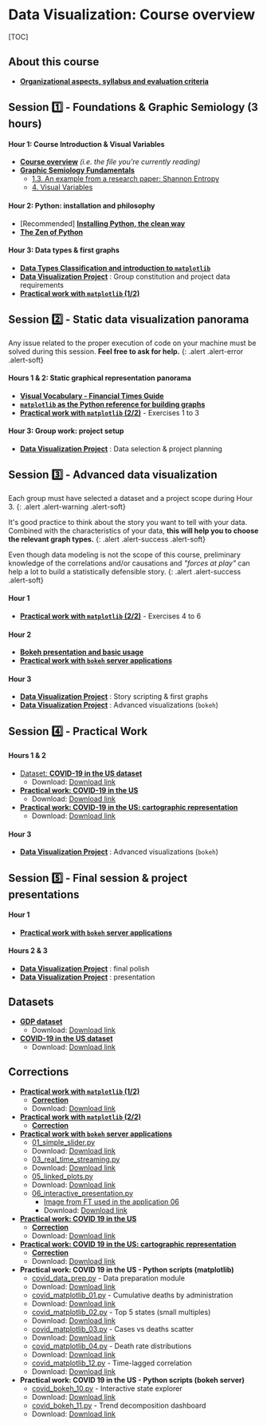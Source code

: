 # Data Visualization: Course overview


[TOC]

<!-- [Organizational aspects, syllabus and evaluation criteria](#detailed-plan-and-organization-of-the-course)
{: .pm-subtitle} -->


## About this course
- [**Organizational aspects, syllabus and evaluation criteria**](session_0.md)

## Session 1️⃣ - Foundations & Graphic Semiology (3 hours)




<div class="card bg-base-100 shadow mb-4">
  <div class="card-body">
    <h4 class="card-title">Hour 1: Course Introduction & Visual Variables</h4>
    <ul class="list-disc list-inside">
      <li><a href="01_plan_cards.md"><strong>Course overview</strong></a> <em>(i.e. the file you're currently reading)</em></li>
      <li><a href="session_1_a.md"><strong>Graphic Semiology Fundamentals</strong></a>
        <ul class="list-disc list-inside pl-5">
          <li><a href="session_1_a0_shannon.md">1.3. An example from a research paper: Shannon Entropy</a></li>
          <li><a href="session_1_a1_visual.md">4. Visual Variables</a></li>
        </ul>
      </li>
    </ul>
  </div>
</div>



<div class="card bg-base-100 shadow mb-4">
  <div class="card-body">
    <h4 class="card-title">Hour 2: Python: installation and philosophy</h4>
    <ul class="list-disc list-inside">
      <li><span class="text-base-content/60"> [Recommended] <a href="session_1_b.md"><strong>Installing Python, the clean way</strong></a> </span></li>
      <li><a href="session_1_c.md"><strong>The Zen of Python</strong></a></li>
    </ul>
  </div>
</div>


<div class="card bg-base-100 shadow mb-4">
  <div class="card-body">
    <h4 class="card-title">Hour 3: Data types & first graphs</h4>
    <ul class="list-disc list-inside">
      <li><a href="session_1_d.md"><strong>Data Types Classification and introduction to <code>matplotlib</code></strong></a></li>
      <li><a href="session_1_e.md"><strong>Data Visualization Project</strong></a> : Group constitution and project data requirements</li>
      <li><a href="session_1_f.md"><strong>Practical work with <code>matplotlib</code> (1/2)</strong></a></li>
    </ul>
  </div>
</div>


## Session 2️⃣ - Static data visualization panorama

Any issue related to the proper execution of code on your machine must be solved during this session. **Feel free to ask for help.**
{: .alert .alert-error .alert-soft}

<div class="card bg-base-100 shadow mb-4">
  <div class="card-body">
    <h4 class="card-title">Hours 1 & 2: Static graphical representation panorama</h4>
    <ul class="list-disc list-inside">
      <li><a href="session_2_a.md"><strong>Visual Vocabulary - Financial Times Guide</strong></a></li>
      <li><a href="session_2_b.md"><strong><code>matplotlib</code> as the Python reference for building graphs</strong></a></li>
      <li><a href="session_2_c.md"><strong>Practical work with <code>matplotlib</code> (2/2)</strong></a> - Exercises 1 to 3</li>
    </ul>
  </div>
</div>

<div class="card bg-base-100 shadow mb-4">
  <div class="card-body">
    <h4 class="card-title">Hour 3: Group work: project setup</h4>
    <ul class="list-disc list-inside">
      <li><a href="session_1_e.md"><strong>Data Visualization Project</strong></a> : Data selection & project planning</li>
    </ul>
  </div>
</div>

## Session 3️⃣ - Advanced data visualization

Each group must have selected a dataset and a project scope during Hour 3.
{: .alert .alert-warning .alert-soft}

It's good practice to think about the story you want to tell with your data. Combined with the characteristics of your data, **this will help you to choose the relevant graph types.** 
{: .alert .alert-success .alert-soft}

Even though data modeling is not the scope of this course, preliminary knowledge of the correlations and/or causations and *"forces at play"* can help a lot to build a statistically defensible story.
{: .alert .alert-success .alert-soft}

<div class="card bg-base-100 shadow mb-4">
  <div class="card-body">
    <h4 class="card-title">Hour 1</h4>
    <ul class="list-disc list-inside">
      <li><a href="session_2_c.md"><strong>Practical work with <code>matplotlib</code> (2/2)</strong></a> - Exercises 4 to 6</li>
    </ul>
  </div>
</div>

<div class="card bg-base-100 shadow mb-4">
  <div class="card-body">
    <h4 class="card-title">Hour 2</h4>
    <ul class="list-disc list-inside">
      <li><a href="session_3_a.md"><strong>Bokeh presentation and basic usage</strong></a></li>
      <li><a href="session_3_b.md"><strong>Practical work with <code>bokeh</code> server applications</strong></a> </li>
    </ul>
  </div>
</div>

<div class="card bg-base-100 shadow mb-4">
  <div class="card-body">
    <h4 class="card-title">Hour 3</h4>
    <ul class="list-disc list-inside">
      <li><a href="session_1_e.md"><strong>Data Visualization Project</strong></a> : Story scripting & first graphs</li>
      <li><a href="session_1_e.md"><strong>Data Visualization Project</strong></a> : Advanced visualizations (<code>bokeh</code>)</li>
    </ul>
  </div>
</div>

## Session 4️⃣ - Practical Work

<div class="card bg-base-100 shadow mb-4">
  <div class="card-body">
    <h4 class="card-title">Hours 1 & 2</h4>
    <ul class="list-disc list-inside">
      <li><a href="files/us-states.csv">Dataset: <strong>COVID-19 in the US dataset</strong></a>
        <ul class="list-disc list-inside pl-5">
          <li>Download: <a download="" href="/pm/dataviz2/files/us-states.csv">Download link</a><br></li>
        </ul>
      </li>
      <li><a href="files/covid-graphs-statement.ipynb"><strong>Practical work: COVID-19 in the US</strong></a>
        <ul class="list-disc list-inside pl-5">
          <li>Download: <a download="" href="/pm/dataviz2/files/covid-graphs-statement.ipynb">Download link</a></li>
        </ul>
      </li>
      <li><a href="files/covid-maps-statement.ipynb"><strong>Practical work: COVID-19 in the US: cartographic representation</strong></a>
        <ul class="list-disc list-inside pl-5">
          <li>Download: <a download="" href="/pm/dataviz2/files/covid-maps-statement.ipynb">Download link</a></li>
        </ul>
      </li>
    </ul>
  </div>
</div>

<div class="card bg-base-100 shadow mb-4">
  <div class="card-body">
    <h4 class="card-title">Hour 3</h4>
    <ul class="list-disc list-inside">
      <li><a href="session_1_e.md"><strong>Data Visualization Project</strong></a> : Advanced visualizations (<code>bokeh</code>)</li>
    </ul>
  </div>
</div>

## Session 5️⃣ - Final session & project presentations

<div class="card bg-base-100 shadow mb-4">
  <div class="card-body">
    <h4 class="card-title">Hour 1</h4>
    <ul class="list-disc list-inside">
      <li><a href="session_3_b.md"><strong>Practical work with <code>bokeh</code> server applications</strong></a> </li>
    </ul>
  </div>
</div>

<div class="card bg-base-100 shadow mb-4">
  <div class="card-body">
    <h4 class="card-title">Hours 2 & 3</h4>
    <ul class="list-disc list-inside">
      <li><a href="session_1_e.md"><strong>Data Visualization Project</strong></a> : final polish</li>
      <li><a href="session_1_e.md"><strong>Data Visualization Project</strong></a> : presentation</li>
    </ul>
  </div>
</div>

## Datasets

- [**GDP dataset**](files/gdp.csv)
    - Download: <a href="/pm/dataviz2/files/gdp.csv" download>Download link</a><br>
- [**COVID-19 in the US dataset**](files/us-states.csv)
    - Download: <a href="/pm/dataviz2/files/us-states.csv" download>Download link</a><br>

## Corrections

- [**Practical work with `matplotlib` (1/2)**](session_1_f.md)
    - [**Correction**](files/session_1_f.py)
    - Download: <a href="/pm/dataviz2/files/session_1_f.py" download>Download link</a>
- [**Practical work with `matplotlib` (2/2)**](session_2_c.md)
    - [**Correction**](session_2_c0correction.md)
- [**Practical work with `bokeh` server applications**](session_3_b.md) 
    - [01_simple_slider.py](files/bokeh_server_apps/01_simple_slider.py)<br>
    - Download: <a href="/pm/dataviz2/files/bokeh_server_apps/01_simple_slider.py" download>Download link</a><br>
    - [03_real_time_streaming.py](files/bokeh_server_apps/03_real_time_streaming.py)<br>
    - Download: <a href="/pm/dataviz2/files/bokeh_server_apps/03_real_time_streaming.py" download>Download link</a><br>
    - [05_linked_plots.py](files/bokeh_server_apps/05_linked_plots.py)<br>
    - Download: <a href="/pm/dataviz2/files/bokeh_server_apps/05_linked_plots.py" download>Download link</a><br>
    - [06_interactive_presentation.py](files/bokeh_server_apps/06_interactive_presentation.py)<br>
        - [Image from FT used in the application 06](files/bokeh_server_apps/visual-vocabulary-ft.png)<br>
        - Download: <a href="/pm/dataviz2/files/bokeh_server_apps/visual-vocabulary-ft.png" download>Download link</a><br>
- [**Practical work: COVID 19 in the US**](files/covid-graphs-statement.ipynb)
    - [**Correction**](files/covid-graphs-correction.ipynb)
    - Download: <a href="/pm/dataviz2/files/covid-graphs-correction.ipynb" download>Download link</a>
- [**Practical work: COVID 19 in the US: cartographic representation**](files/covid-maps-statement.ipynb)
    - [**Correction**](files/covid-maps-correction.ipynb)
    - Download: <a href="/pm/dataviz2/files/covid-maps-correction.ipynb" download>Download link</a>
- **Practical work: COVID 19 in the US - Python scripts (matplotlib)**
    - [covid_data_prep.py](files/covid_data_prep.py) - Data preparation module<br>
    - Download: <a href="/pm/dataviz2/files/covid_data_prep.py" download>Download link</a><br>
    - [covid_matplotlib_01.py](files/covid_matplotlib_01.py) - Cumulative deaths by administration<br>
    - Download: <a href="/pm/dataviz2/files/covid_matplotlib_01.py" download>Download link</a><br>
    - [covid_matplotlib_02.py](files/covid_matplotlib_02.py) - Top 5 states (small multiples)<br>
    - Download: <a href="/pm/dataviz2/files/covid_matplotlib_02.py" download>Download link</a><br>
    - [covid_matplotlib_03.py](files/covid_matplotlib_03.py) - Cases vs deaths scatter<br>
    - Download: <a href="/pm/dataviz2/files/covid_matplotlib_03.py" download>Download link</a><br>
    - [covid_matplotlib_04.py](files/covid_matplotlib_04.py) - Death rate distributions<br>
    - Download: <a href="/pm/dataviz2/files/covid_matplotlib_04.py" download>Download link</a><br>
    - [covid_matplotlib_12.py](files/covid_matplotlib_12.py) - Time-lagged correlation<br>
    - Download: <a href="/pm/dataviz2/files/covid_matplotlib_12.py" download>Download link</a><br>
- **Practical work: COVID 19 in the US - Python scripts (bokeh server)**
    - [covid_bokeh_10.py](files/covid_bokeh_10.py) - Interactive state explorer<br>
    - Download: <a href="/pm/dataviz2/files/covid_bokeh_10.py" download>Download link</a><br>
    - [covid_bokeh_11.py](files/covid_bokeh_11.py) - Trend decomposition dashboard<br>
    - Download: <a href="/pm/dataviz2/files/covid_bokeh_11.py" download>Download link</a><br>


